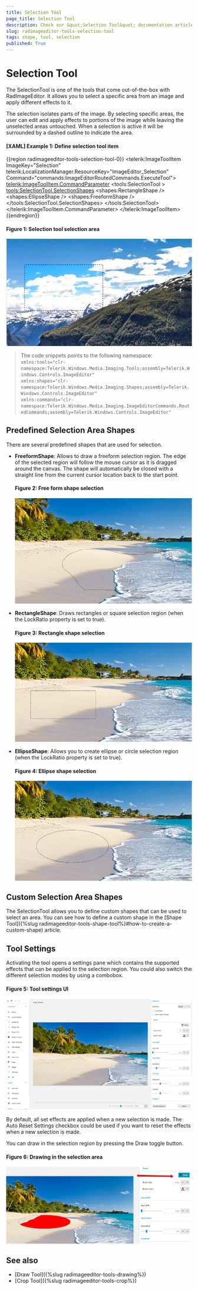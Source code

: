 ```yaml
---
title: Selection Tool
page_title: Selection Tool
description: Check our &quot;Selection Tool&quot; documentation article for the RadImageEditor {{ site.framework_name }} control.
slug: radimageeditor-tools-selection-tool
tags: shape, tool, selection
published: True
---
```


# Selection Tool

The SelectionTool is one of the tools that come out-of-the-box with RadImageEditor. It allows you to select a specific area from an image and apply different effects to it.

The selection isolates parts of the image. By selecting specific areas, the user can edit and apply effects to portions of the image while leaving the unselected areas untouched. When a selection is active it will be surrounded by a dashed outline to indicate the area.

#### __[XAML] Example 1: Define selection tool item__
{{region radimageeditor-tools-selection-tool-0}}
	<telerik:ImageToolItem ImageKey="Selection" 
						   telerik:LocalizationManager.ResourceKey="ImageEditor_Selection" 
						   Command="commands:ImageEditorRoutedCommands.ExecuteTool">
		<telerik:ImageToolItem.CommandParameter>
			<tools:SelectionTool >
				<tools:SelectionTool.SelectionShapes>
					<shapes:RectangleShape />
					<shapes:EllipseShape />
					<shapes:FreeformShape />
				</tools:SelectionTool.SelectionShapes>
			</tools:SelectionTool>
		</telerik:ImageToolItem.CommandParameter>
	</telerik:ImageToolItem>
{{endregion}}

#### Figure 1: Selection tool selection area
![{{ site.framework_name }} RadImageEditor Selection tool selection area](images/radimageeditor-tools-selection-tool-0.png)

> The code snippets points to the following namespace:
> `xmlns:tools="clr-namespace:Telerik.Windows.Media.Imaging.Tools;assembly=Telerik.Windows.Controls.ImageEditor"`  
> `xmlns:shapes="clr-namespace:Telerik.Windows.Media.Imaging.Shapes;assembly=Telerik.Windows.Controls.ImageEditor"`  
> `xmlns:commands="clr-namespace:Telerik.Windows.Media.Imaging.ImageEditorCommands.RoutedCommands;assembly=Telerik.Windows.Controls.ImageEditor"`

## Predefined Selection Area Shapes

There are several predefined shapes that are used for selection.

* __FreeformShape__: Allows to draw a freeform selection region. The edge of the selected region will follow the mouse cursor as it is dragged around the canvas. The shape will automatically be closed with a straight line from the current cursor location back to the start point.

	#### Figure 2: Free form shape selection
	![{{ site.framework_name }} RadImageEditor Free form shape selection](images/radimageeditor-tools-selection-tool-1.png)

* __RectangleShape__: Draws rectangles or square selection region (when the LockRatio property is set to true).
	
	#### Figure 3: Rectangle shape selection
	![{{ site.framework_name }} RadImageEditor Rectangle shape selection](images/radimageeditor-tools-selection-tool-2.png)
	
* __EllipseShape__: Allows you to create ellipse or circle selection region (when the LockRatio property is set to true).
	
	#### Figure 4: Ellipse shape selection
	![{{ site.framework_name }} RadImageEditor Ellipse shape selection](images/radimageeditor-tools-selection-tool-3.png)

	
## Custom Selection Area Shapes

The SelectionTool allows you to define custom shapes that can be used to select an area. You can see how to define a custom shape in the [Shape Tool]({%slug radimageeditor-tools-shape-tool%}#how-to-create-a-custom-shape) article.

## Tool Settings

Activating the tool opens a settings pane which contains the supported effects that can be applied to the selection region. You could also switch the different selection modes by using a combobox.

#### Figure 5: Tool settings UI
![{{ site.framework_name }} RadImageEditor Tool settings UI](images/radimageeditor-tools-selection-tool-4.png)

By default, all set effects are applied when a new selection is made. The Auto Reset Settings checkbox could be used if you want to reset the effects when a new selection is made.

You can draw in the selection region by pressing the Draw toggle button.

#### Figure 6: Drawing in the selection area
![{{ site.framework_name }} RadImageEditor Drawing in the selection area](images/radimageeditor-tools-selection-tool-5.png)

## See also  
* [Draw Tool]({%slug radimageeditor-tools-drawing%})
* [Crop Tool]({%slug radimageeditor-tools-crop%})